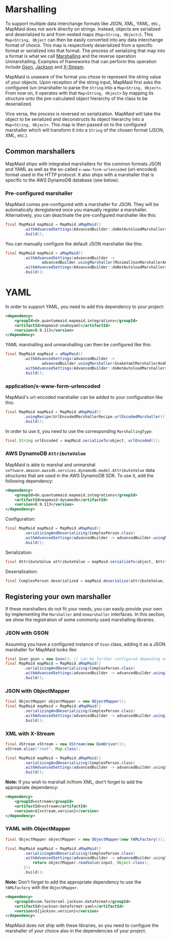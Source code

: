 # Marshalling

To support multiple data interchange formats like JSON, XML, YAML, etc., MapMaid does not work directly on strings.
Instead, objects are serialized and deserialized to and from nested maps (`Map<String, Object>`).
This `Map<String, Object` can then be easily converted into any data interchange format of choice. 
This map is respectively deserialized from a specific format or serialized into that format.
The process of serializing that map into a format is what we call [Marshalling](https://en.wikipedia.org/wiki/Marshalling_(computer_science)) and the reverse operation Unmarshalling.
Examples of frameworks that can perform this operation include [Gson](https://github.com/google/gson), [Jackson](https://github.com/FasterXML/jackson)
and [X-Stream](https://x-stream.github.io/).

MapMaid is unaware of the format you chose to represent the string value of your objects.
Upon reception of the string input, MapMaid first asks the configured (un-)marshaller to parse the `String`
into a `Map<String, Object>`.
From now on, it operates with that `Map<String, Object>` by mapping its structure onto the pre-calculated
object hierarchy of the class to be deserialized.

Vice versa, the process is reversed on serialization.
MapMaid will take the object to be serialized and deconstructs its object hierarchy into
a `Map<String, Object>`.
This map is then passed on to the configured marshaller which will transform it into a `String`
of the chosen format (JSON, XML, etc.).

## Common marshallers
MapMaid ships with integrated marshallers for the common formats JSON and YAML as well as
the so-called `x-www-form-urlencoded` (url-encoded) format used in the HTTP protocol.
It also ships with a marshaller that is specific to the AWS DynamoDB database (see below).

### Pre-configured marshaller
MapMaid comes pre-configured with a marshaller for JSON.
They will be automatically deregistered once you manually register a marshaller.
Alternatively, you can deactivate the pre-configured marshaller like this:
<!---[CodeSnippet](deactivateDefaultMarshallers)-->
```java
final MapMaid mapMaid = MapMaid.aMapMaid()
        .withAdvancedSettings(AdvancedBuilder::doNotAutoloadMarshallers)
        .build();
```

You can manually configure the default JSON marshaller like this: 
<!---[CodeSnippet](json)-->
```java
final MapMaid mapMaid = aMapMaid()
        .withAdvancedSettings(advancedBuilder ->
                advancedBuilder.usingMarshaller(MinimalJsonMarshallerAndUnmarshaller.minimalJsonMarshallerAndUnmarshaller()))
        .withAdvancedSettings(AdvancedBuilder::doNotAutoloadMarshallers)
        .build();
```

# YAML
In order to support YAML, you need to add this dependency to your project:
<!---[CodeSnippet](yamldependency)-->
```xml
<dependency>
    <groupId>de.quantummaid.mapmaid.integrations</groupId>
    <artifactId>mapmaid-snakeyaml</artifactId>
    <version>0.9.113</version>
</dependency>
```

YAML marshalling and unmarshalling can then be configured like this:
<!---[CodeSnippet](yaml)-->
```java
final MapMaid mapMaid = aMapMaid()
        .withAdvancedSettings(advancedBuilder ->
                advancedBuilder.usingMarshaller(SnakeYamlMarshallerAndUnmarshaller.snakeYamlMarshallerAndUnmarshaller()))
        .withAdvancedSettings(AdvancedBuilder::doNotAutoloadMarshallers)
        .build();
```


### application/x-www-form-urlencoded
MapMaid's url-encoded marshaller can be added to your configuration like this:
<!---[CodeSnippet](urlencoded)-->
```java
final MapMaid mapMaid = MapMaid.aMapMaid()
        .usingRecipe(UrlEncodedMarshallerRecipe.urlEncodedMarshaller())
        .build();
```

In order to use it, you need to use the corresponding `MarshallingType`:
<!---[CodeSnippet](urlencodedusage)-->
```java
final String urlEncoded = mapMaid.serializeTo(object, urlEncoded());
```

### AWS DynamoDB `AttributeValue`
MapMaid is able to marshal and unmarshal `software.amazon.awssdk.services.dynamodb.model.AttributeValue`
data structures that are used in the AWS DynamoDB SDK. To use it, add the following dependency:

<!---[CodeSnippet](dynamodbdependency)-->
```xml
<dependency>
    <groupId>de.quantummaid.mapmaid.integrations</groupId>
    <artifactId>mapmaid-dynamodb</artifactId>
    <version>0.9.113</version>
</dependency>
```

Configuration:
<!---[CodeSnippet](attributeValue)-->
```java
final MapMaid mapMaid = MapMaid.aMapMaid()
        .serializingAndDeserializing(ComplexPerson.class)
        .withAdvancedSettings(advancedBuilder -> advancedBuilder.usingMarshaller(AttributeValueMarshallerAndUnmarshaller.attributeValueMarshallerAndUnmarshaller()))
        .build();
```
Serialization:
<!---[CodeSnippet](attributeValueSerialization)-->
```java
final AttributeValue attributeValue = mapMaid.serializeTo(object, AttributeValueMarshallerAndUnmarshaller.DYNAMODB_ATTRIBUTEVALUE);
```

Deserialization:
<!---[CodeSnippet](attributeValueDeserialization)-->
```java
final ComplexPerson deserialized = mapMaid.deserialize(attributeValue, ComplexPerson.class, AttributeValueMarshallerAndUnmarshaller.DYNAMODB_ATTRIBUTEVALUE);
```

## Registering your own marshaller
If these marshallers do not fit your needs, you can easily provide your own by implementing the
`Marshaller` and `Unmarshaller` interfaces.
In this section, we show the registration of some commonly used marshalling libraries.

### JSON with GSON

Assuming you have a configured instance of `Gson` class, adding it as a JSON marshaller for MapMaid looks like:
<!---[CodeSnippet](jsonWithGson)-->
```java
final Gson gson = new Gson(); // can be further configured depending on your needs.
final MapMaid mapMaid = MapMaid.aMapMaid()
        .serializingAndDeserializing(ComplexPerson.class)
        .withAdvancedSettings(advancedBuilder -> advancedBuilder.usingJsonMarshaller(gson::toJson, input -> gson.fromJson(input, Object.class)))
        .build();
```

### JSON with ObjectMapper
<!---[CodeSnippet](jsonWithObjectMapper)-->
```java
final ObjectMapper objectMapper = new ObjectMapper();
final MapMaid mapMaid = MapMaid.aMapMaid()
        .serializingAndDeserializing(ComplexPerson.class)
        .withAdvancedSettings(advancedBuilder -> advancedBuilder.usingJsonMarshaller(objectMapper::writeValueAsString, input -> objectMapper.readValue(input, Object.class)))
        .build();
```

### XML with X-Stream
<!---[CodeSnippet](xmlWithXStream)-->
```java
final XStream xStream = new XStream(new DomDriver());
xStream.alias("root", Map.class);

final MapMaid mapMaid = MapMaid.aMapMaid()
        .serializingAndDeserializing(ComplexPerson.class)
        .withAdvancedSettings(advancedBuilder -> advancedBuilder.usingXmlMarshaller(xStream::toXML, xStream::fromXML))
        .build();
```

**Note:** If you wish to marshall in/from XML, don't forget to add the appropriate dependency:

```xml
<dependency>
    <groupId>xstream</groupId>
    <artifactId>xstream</artifactId>
    <version>${xstream.version}</version>
</dependency>
```

### YAML with ObjectMapper

<!---[CodeSnippet](yamlWithObjectMapper)-->
```java
final ObjectMapper objectMapper = new ObjectMapper(new YAMLFactory());

final MapMaid mapMaid = MapMaid.aMapMaid()
        .serializingAndDeserializing(ComplexPerson.class)
        .withAdvancedSettings(advancedBuilder -> advancedBuilder.usingYamlMarshaller(objectMapper::writeValueAsString, input -> {
            return objectMapper.readValue(input, Object.class);
        }))
        .build();
```

**Note:** Don't forget to add the appropriate dependency to use the `YAMLFactory` with the `ObjectMapper`.
```xml
<dependency>
    <groupId>com.fasterxml.jackson.dataformat</groupId>
    <artifactId>jackson-dataformat-yaml</artifactId>
    <version>${jackson.version}</version>
</dependency>
```

MapMaid does not ship with these libraries, so you need to configure the marshaller of your choice also in the dependencies of your project.
